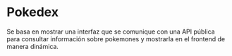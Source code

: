 # Pokedex
Se basa en mostrar una interfaz que se comunique con una API pública para consultar información sobre pokemones y mostrarla en el frontend de manera dinámica.
